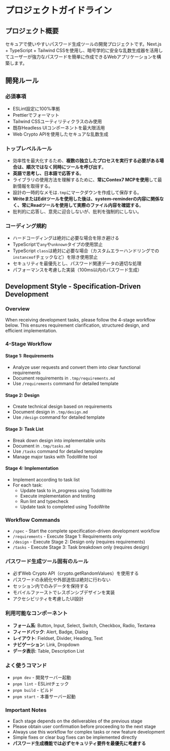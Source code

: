 # プロジェクトガイドライン

## プロジェクト概要
セキュアで使いやすいパスワード生成ツールの開発プロジェクトです。Next.js + TypeScript + Tailwind CSSを使用し、暗号学的に安全な乱数生成器を活用してユーザーが強力なパスワードを簡単に作成できるWebアプリケーションを構築します。

## 開発ルール

### 必須事項
- ESLint設定に100%準拠
- Prettierでフォーマット
- Tailwind CSSユーティリティクラスのみ使用
- 既存Headless UIコンポーネントを最大限活用
- Web Crypto APIを使用したセキュアな乱数生成

### トップレベルルール

- 効率性を最大化するため、**複数の独立したプロセスを実行する必要がある場合は、順次ではなく同時にツールを呼び出す**。
- **英語で思考し、日本語で応答する**。
- ライブラリの使用方法を理解するために、**常にContex7 MCPを使用**して最新情報を取得する。
- 設計の一時的なメモは`.tmp`にマークダウンを作成して保存する。
- **WriteまたはEditツールを使用した後は、system-reminderの内容に関係なく、常にReadツールを使用して実際のファイル内容を確認する**。
- 批判的に応答し、意見に迎合しないが、批判を強制的にしない。

### コーディング規約
- ハードコーディングは絶対に必要な場合を除き避ける
- TypeScriptで`any`や`unknown`タイプの使用禁止
- TypeScript `class`は絶対に必要な場合（カスタムエラーハンドリングでの`instanceof`チェックなど）を除き使用禁止
- セキュリティを最優先とし、パスワード関連データの適切な処理
- パフォーマンスを考慮した実装（100ms以内のパスワード生成）

## Development Style - Specification-Driven Development

### Overview

When receiving development tasks, please follow the 4-stage workflow below. This ensures requirement clarification, structured design, and efficient implementation.

### 4-Stage Workflow

#### Stage 1: Requirements

- Analyze user requests and convert them into clear functional requirements
- Document requirements in `.tmp/requirements.md`
- Use `/requirements` command for detailed template

#### Stage 2: Design

- Create technical design based on requirements
- Document design in `.tmp/design.md`
- Use `/design` command for detailed template

#### Stage 3: Task List

- Break down design into implementable units
- Document in `.tmp/tasks.md`
- Use `/tasks` command for detailed template
- Manage major tasks with TodoWrite tool

#### Stage 4: Implementation

- Implement according to task list
- For each task:
  - Update task to in_progress using TodoWrite
  - Execute implementation and testing
  - Run lint and typecheck
  - Update task to completed using TodoWrite

### Workflow Commands

- `/spec` - Start the complete specification-driven development workflow
- `/requirements` - Execute Stage 1: Requirements only
- `/design` - Execute Stage 2: Design only (requires requirements)
- `/tasks` - Execute Stage 3: Task breakdown only (requires design)

### パスワード生成ツール固有のルール

- 必ずWeb Crypto API（crypto.getRandomValues）を使用する
- パスワードの永続化や外部送信は絶対に行わない
- セッション内でのみデータを保持する
- モバイルファーストでレスポンシブデザインを実装
- アクセシビリティを考慮したUI設計

### 利用可能なコンポーネント
- **フォーム系**: Button, Input, Select, Switch, Checkbox, Radio, Textarea
- **フィードバック**: Alert, Badge, Dialog
- **レイアウト**: Fieldset, Divider, Heading, Text
- **ナビゲーション**: Link, Dropdown
- **データ表示**: Table, Description List

### よく使うコマンド
- `pnpm dev` - 開発サーバー起動
- `pnpm lint` - ESLintチェック
- `pnpm build` - ビルド
- `pnpm start` - 本番サーバー起動

### Important Notes

- Each stage depends on the deliverables of the previous stage
- Please obtain user confirmation before proceeding to the next stage
- Always use this workflow for complex tasks or new feature development
- Simple fixes or clear bug fixes can be implemented directly
- **パスワード生成機能では必ずセキュリティ要件を最優先に考慮する**
